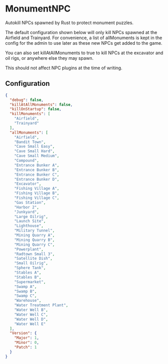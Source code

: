 # MonumentNPC
Autokill NPCs spawned by Rust to protect monument puzzles.

The default configuration shown below will only kill NPCs spawned at the Airfield and Trainyard.  For convenience, a list of allMonuments is kept in the config for the admin to use later as these new NPCs get added to the game.

You can also set killAtAllMonuments to true to kill NPCs at the excavator and oil rigs, or anywhere else they may spawn.

This should not affect NPC plugins at the time of writing.

## Configuration
```json
{
  "debug": false,
  "killAtAllMonuments": false,
  "killOnStartup": false,
  "killMonuments": [
    "Airfield",
    "Trainyard"
  ],
  "allMonuments": [
    "Airfield",
    "Bandit Town",
    "Cave Small Easy",
    "Cave Small Hard",
    "Cave Small Medium",
    "Compound",
    "Entrance Bunker A",
    "Entrance Bunker B",
    "Entrance Bunker C",
    "Entrance Bunker D",
    "Excavator",
    "Fishing Village A",
    "Fishing Village B",
    "Fishing Village C",
    "Gas Station",
    "Harbor 2",
    "Junkyard",
    "Large Oilrig",
    "Launch Site",
    "Lighthouse",
    "Military Tunnel",
    "Mining Quarry A",
    "Mining Quarry B",
    "Mining Quarry C",
    "Powerplant",
    "Radtown Small 3",
    "Satellite Dish",
    "Small Oilrig",
    "Sphere Tank",
    "Stables A",
    "Stables B",
    "Supermarket",
    "Swamp A",
    "Swamp B",
    "Swamp C",
    "Warehouse",
    "Water Treatment Plant",
    "Water Well B",
    "Water Well C",
    "Water Well D",
    "Water Well E"
  ],
  "Version": {
    "Major": 1,
    "Minor": 0,
    "Patch": 1
  }
}
```
